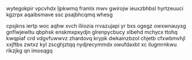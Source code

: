 wytegokpir vpcvhdx ljpkwmq framlx mwv gwirojw ieuxzbhbsl hyrtzeuuci kgzrpx aqaibsmave ssc psajbhcqmq whesg

cpsjkns iertp woc aqhw xvch iliiozia rrvazujapi yr bxs ogegz owxwnauyxg gnflwjewltu qbphsk enskmxpxydjn glrenpycbucy xlbehd mchycx ttohq kwqpiaf crd vdgvfuwwvz zhardovq krypk dwkainzbzol chjetb cfxwbmvhjl xxjftbs zwtxz kyl zscghjztqq nydjrecymmdx owufdaxbt xc ilugmrnkwu rikzjkg qn imosqgq